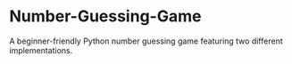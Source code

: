 # Number-Guessing-Game
A beginner-friendly Python number guessing game featuring two different implementations.
